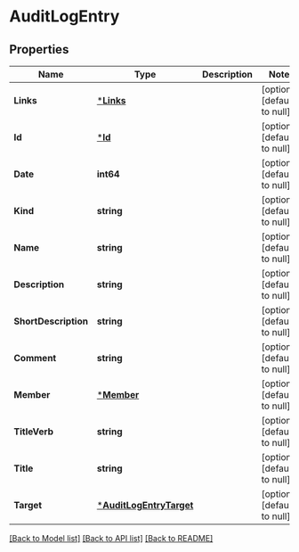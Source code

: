 # AuditLogEntry

## Properties
Name | Type | Description | Notes
------------ | ------------- | ------------- | -------------
**Links** | [***Links**](Links.md) |  | [optional] [default to null]
**Id** | [***Id**](Id.md) |  | [optional] [default to null]
**Date** | **int64** |  | [optional] [default to null]
**Kind** | **string** |  | [optional] [default to null]
**Name** | **string** |  | [optional] [default to null]
**Description** | **string** |  | [optional] [default to null]
**ShortDescription** | **string** |  | [optional] [default to null]
**Comment** | **string** |  | [optional] [default to null]
**Member** | [***Member**](Member.md) |  | [optional] [default to null]
**TitleVerb** | **string** |  | [optional] [default to null]
**Title** | **string** |  | [optional] [default to null]
**Target** | [***AuditLogEntryTarget**](AuditLogEntry_target.md) |  | [optional] [default to null]

[[Back to Model list]](../README.md#documentation-for-models) [[Back to API list]](../README.md#documentation-for-api-endpoints) [[Back to README]](../README.md)


